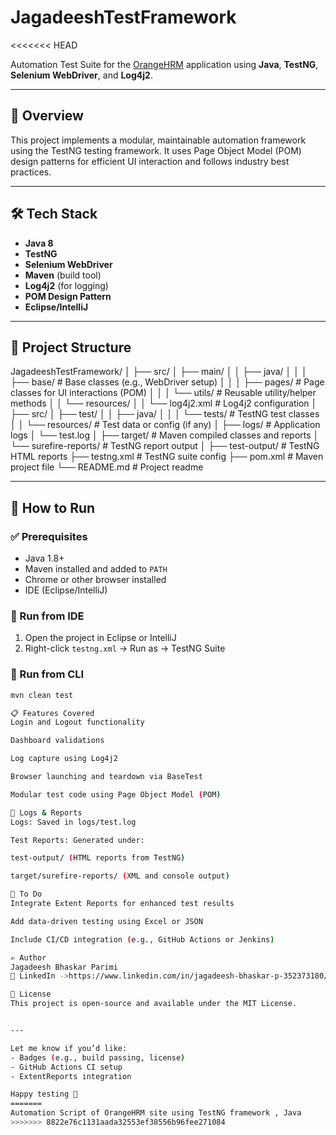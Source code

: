 # JagadeeshTestFramework
<<<<<<< HEAD

Automation Test Suite for the [OrangeHRM](https://opensource-demo.orangehrmlive.com/) application using **Java**, **TestNG**, **Selenium WebDriver**, and **Log4j2**.

---

## 📌 Overview

This project implements a modular, maintainable automation framework using the TestNG testing framework. It uses Page Object Model (POM) design patterns for efficient UI interaction and follows industry best practices.

---

## 🛠 Tech Stack

- **Java 8**
- **TestNG**
- **Selenium WebDriver**
- **Maven** (build tool)
- **Log4j2** (for logging)
- **POM Design Pattern**
- **Eclipse/IntelliJ**

---

## 📁 Project Structure

JagadeeshTestFramework/
│
├── src/
│ ├── main/
│ │ ├── java/
│ │ │ ├── base/ # Base classes (e.g., WebDriver setup)
│ │ │ ├── pages/ # Page classes for UI interactions (POM)
│ │ │ └── utils/ # Reusable utility/helper methods
│ │ └── resources/
│ │ └── log4j2.xml # Log4j2 configuration
│
├── src/
│ ├── test/
│ │ ├── java/
│ │ │ └── tests/ # TestNG test classes
│ │ └── resources/ # Test data or config (if any)
│
├── logs/ # Application logs
│ └── test.log
│
├── target/ # Maven compiled classes and reports
│ └── surefire-reports/ # TestNG report output
│
├── test-output/ # TestNG HTML reports
├── testng.xml # TestNG suite config
├── pom.xml # Maven project file
└── README.md # Project readme



---

## 🚀 How to Run

### ✅ Prerequisites

- Java 1.8+
- Maven installed and added to `PATH`
- Chrome or other browser installed
- IDE (Eclipse/IntelliJ)

### 🧪 Run from IDE

1. Open the project in Eclipse or IntelliJ
2. Right-click `testng.xml` → Run as → TestNG Suite

### 🧪 Run from CLI

```bash
mvn clean test

📋 Features Covered
Login and Logout functionality

Dashboard validations

Log capture using Log4j2

Browser launching and teardown via BaseTest

Modular test code using Page Object Model (POM)

📄 Logs & Reports
Logs: Saved in logs/test.log

Test Reports: Generated under:

test-output/ (HTML reports from TestNG)

target/surefire-reports/ (XML and console output)

📎 To Do
Integrate Extent Reports for enhanced test results

Add data-driven testing using Excel or JSON

Include CI/CD integration (e.g., GitHub Actions or Jenkins)

✍️ Author
Jagadeesh Bhaskar Parimi
🔗 LinkedIn ->https://www.linkedin.com/in/jagadeesh-bhaskar-p-352373180/

📜 License
This project is open-source and available under the MIT License.


---

Let me know if you’d like:
- Badges (e.g., build passing, license)
- GitHub Actions CI setup
- ExtentReports integration

Happy testing 🚀
=======
Automation Script of OrangeHRM site using TestNG framework , Java
>>>>>>> 8822e76c1131aada32553ef38556b96fee271084
